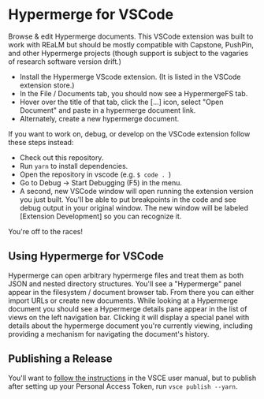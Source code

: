 # Hypermerge for VSCode

Browse & edit Hypermerge documents. This VSCode extension was built to work with REaLM but should be mostly compatible with Capstone, PushPin, and other Hypermerge projects (though support is subject to the vagaries of research software version drift.)

* Install the Hypermerge VScode extension. (It is listed in the VSCode extension store.)
* In the File / Documents tab, you should now see a HypermergeFS tab.
* Hover over the title of that tab, click the [...] icon, select "Open Document" and paste in a hypermerge document link.
* Alternately, create a new hypermerge document.

If you want to work on, debug, or develop on the VSCode extension follow these steps instead:
 * Check out this repository.
 * Run `yarn` to install dependencies. 
 * Open the repository in vscode (e.g. `$ code . `)
 * Go to Debug -> Start Debugging (F5) in the menu.
 * A second, new VSCode window will open running the extension version you just built. You'll be able to put breakpoints in the code and see debug output in your original window. The new window will be labeled \[Extension Development\] so you can recognize it.
 
You're off to the races!

## Using Hypermerge for VSCode

Hypermerge can open arbitrary hypermerge files and treat them as both JSON and nested directory structures. You'll see a "Hypermerge" panel appear in the filesystem / document browser tab. From there you can either import URLs or create new documents. While looking at a Hypermerge document you should see a Hypermerge details pane appear in the list of views on the left navigation bar. Clicking it will display a special panel with details about the hypermerge document you're currently viewing, including providing a mechanism for navigating the document's history.

## Publishing a Release

You'll want to [follow the instructions](https://code.visualstudio.com/docs/extensions/publish-extension) in the VSCE user manual, but to publish after setting up your Personal Access Token, run `vsce publish --yarn`.
